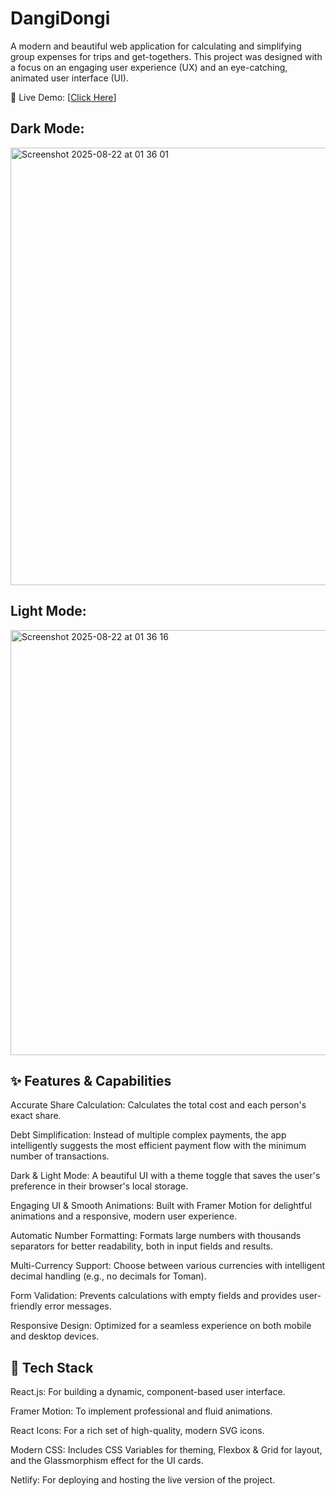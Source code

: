 # DangiDongi
A modern and beautiful web application for calculating and simplifying group expenses for trips and get-togethers. This project was designed with a focus on an engaging user experience (UX) and an eye-catching, animated user interface (UI).

🔗 Live Demo: [[Click Here](https://dangi-dongi.netlify.app/)]
## Dark Mode:
<img width="1465" height="700" alt="Screenshot 2025-08-22 at 01 36 01" src="https://github.com/user-attachments/assets/96a2ebb7-ad1d-49c7-90a1-c0b250304be8" />

## Light Mode:
<img width="1465" height="680" alt="Screenshot 2025-08-22 at 01 36 16" src="https://github.com/user-attachments/assets/a9aa8e1c-90b1-4482-85f9-885745e1a40e" />


## ✨ Features & Capabilities
Accurate Share Calculation: Calculates the total cost and each person's exact share.

Debt Simplification: Instead of multiple complex payments, the app intelligently suggests the most efficient payment flow with the minimum number of transactions.

Dark & Light Mode: A beautiful UI with a theme toggle that saves the user's preference in their browser's local storage.

Engaging UI & Smooth Animations: Built with Framer Motion for delightful animations and a responsive, modern user experience.

Automatic Number Formatting: Formats large numbers with thousands separators for better readability, both in input fields and results.

Multi-Currency Support: Choose between various currencies with intelligent decimal handling (e.g., no decimals for Toman).

Form Validation: Prevents calculations with empty fields and provides user-friendly error messages.

Responsive Design: Optimized for a seamless experience on both mobile and desktop devices.

## 🚀 Tech Stack
React.js: For building a dynamic, component-based user interface.

Framer Motion: To implement professional and fluid animations.

React Icons: For a rich set of high-quality, modern SVG icons.

Modern CSS: Includes CSS Variables for theming, Flexbox & Grid for layout, and the Glassmorphism effect for the UI cards.

Netlify: For deploying and hosting the live version of the project.
